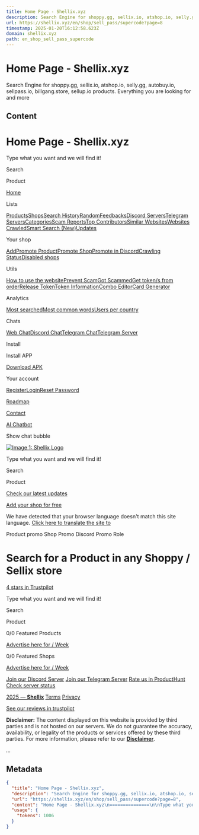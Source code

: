 ```yaml
---
title: Home Page - Shellix.xyz
description: Search Engine for shoppy.gg, sellix.io, atshop.io, selly.gg, autobuy.io, sellpass.io, billgang.store, sellup.io products. Everything you are looking for and more
url: https://shellix.xyz/en/shop/sell_pass/supercode?page=8
timestamp: 2025-01-20T16:12:58.623Z
domain: shellix.xyz
path: en_shop_sell_pass_supercode
---
```


# Home Page - Shellix.xyz


Search Engine for shoppy.gg, sellix.io, atshop.io, selly.gg, autobuy.io, sellpass.io, billgang.store, sellup.io products. Everything you are looking for and more


## Content

Home Page - Shellix.xyz
===============

Type what you want and we will find it!

Search

Product

[Home](https://shellix.xyz/)

Lists

[Products](https://shellix.xyz/products)[Shops](https://shellix.xyz/stores)[Search History](https://shellix.xyz/products/history)[Random](https://shellix.xyz/random)[Feedbacks](https://shellix.xyz/feedbacks)[Discord Servers](https://shellix.xyz/products/discord-servers)[Telegram Servers](https://shellix.xyz/products/telegram-servers)[Categories](https://shellix.xyz/categories)[Scam Reports](https://shellix.xyz/scam_reports)[Top Contributors](https://shellix.xyz/top_contributors)[Similar Websites](https://shellix.xyz/similar-websites)[Websites Crawled](https://shellix.xyz/websites-crawled)[Smart Search (New)](https://shellix.xyz/smart-search)[Updates](https://shellix.xyz/updates)

Your shop

[Add](https://shellix.xyz/shop/add)[Promote Product](https://shellix.xyz/promotion/product)[Promote Shop](https://shellix.xyz/promotion/shop)[Promote in Discord](https://shellix.xyz/promote-discord)[Crawling Status](https://shellix.xyz/crawling_status)[Disabled shops](https://shellix.xyz/disabled-stores)

Utils

[How to use the website](https://shellix.xyz/how-to-use-the-website)[Prevent Scam](https://shellix.xyz/prevent_scam)[Got Scammed](https://shellix.xyz/got_scammed)[Get token/s from order](https://shellix.xyz/get-token-from-order)[Release Token](https://shellix.xyz/release-token)[Token Information](https://shellix.xyz/token-info)[Combo Editor](https://shellix.xyz/combo/editor)[Card Generator](https://shellix.xyz/card/generator)

Analytics

[Most searched](https://shellix.xyz/analytics_search)[Most common words](https://shellix.xyz/world-cloud)[Users per country](https://shellix.xyz/analytics)

Chats

[Web Chat](https://shellix.xyz/chat)[Discord Chat](https://shellix.xyz/discord_chat)[Telegram Chat](https://shellix.xyz/telegram_chat)[Telegram Server](https://shellix.xyz/telegram_server)

Install

Install APP

[Download APK](https://shellix.xyz/download_apk)

Your account

[Register](https://shellix.xyz/user/register)[Login](https://shellix.xyz/user/login)[Reset Password](https://shellix.xyz/user/forgotPassword)

[Roadmap](https://shellix.xyz/roadmap)

[Contact](https://shellix.xyz/contact)

[AI Chatbot](https://shellix.xyz/gpt)

Show chat bubble

[![Image 1: Shellix Logo](https://shellix.xyz/assets/img/shellixLogo1.gif)](https://shellix.xyz/)

Type what you want and we will find it!

Search

Product

[Check our latest updates](https://shellix.xyz/updates)

[Add your shop for free](https://shellix.xyz/shop/add)

We have detected that your browser language doesn't match this site language. [Click here to translate the site to](https://shellix.xyz/en/shop/sell_pass/supercode?page=8#)

Product promo Shop Promo Discord Promo Role

Search for a Product in any **Shoppy** / **Sellix** store
=========================================================

[4 stars in Trustpilot](https://www.trustpilot.com/review/shellix.xyz)

Type what you want and we will find it!

Search

Product

0/0 Featured Products

[Advertise here for / Week](https://shellix.xyz/promotion/product)

0/0 Featured Shops

[Advertise here for / Week](https://shellix.xyz/promotion/shop)

[Join our Discord Server](https://shellix.xyz/discord) [Join our Telegram Server](https://shellix.xyz/telegram) [Rate us in ProductHunt](https://www.producthunt.com/posts/shellix-xyz) [Check server status](https://status.shellix.xyz/)

[2025 — **Shellix**](https://shellix.xyz/) [Terms](https://shellix.xyz/terms-of-service) [Privacy](https://shellix.xyz/privacy-policy)

[See our reviews in trustpilot](https://www.trustpilot.com/review/shellix.xyz)

**Disclaimer:** The content displayed on this website is provided by third parties and is not hosted on our servers. We do not guarantee the accuracy, availability, or legality of the products or services offered by these third parties. For more information, please refer to our **[Disclaimer](https://shellix.xyz/disclaimer)**.

_..._

## Metadata

```json
{
  "title": "Home Page - Shellix.xyz",
  "description": "Search Engine for shoppy.gg, sellix.io, atshop.io, selly.gg, autobuy.io, sellpass.io, billgang.store, sellup.io products. Everything you are looking for and more",
  "url": "https://shellix.xyz/en/shop/sell_pass/supercode?page=8",
  "content": "Home Page - Shellix.xyz\n===============\n\nType what you want and we will find it!\n\nSearch\n\nProduct\n\n[Home](https://shellix.xyz/)\n\nLists\n\n[Products](https://shellix.xyz/products)[Shops](https://shellix.xyz/stores)[Search History](https://shellix.xyz/products/history)[Random](https://shellix.xyz/random)[Feedbacks](https://shellix.xyz/feedbacks)[Discord Servers](https://shellix.xyz/products/discord-servers)[Telegram Servers](https://shellix.xyz/products/telegram-servers)[Categories](https://shellix.xyz/categories)[Scam Reports](https://shellix.xyz/scam_reports)[Top Contributors](https://shellix.xyz/top_contributors)[Similar Websites](https://shellix.xyz/similar-websites)[Websites Crawled](https://shellix.xyz/websites-crawled)[Smart Search (New)](https://shellix.xyz/smart-search)[Updates](https://shellix.xyz/updates)\n\nYour shop\n\n[Add](https://shellix.xyz/shop/add)[Promote Product](https://shellix.xyz/promotion/product)[Promote Shop](https://shellix.xyz/promotion/shop)[Promote in Discord](https://shellix.xyz/promote-discord)[Crawling Status](https://shellix.xyz/crawling_status)[Disabled shops](https://shellix.xyz/disabled-stores)\n\nUtils\n\n[How to use the website](https://shellix.xyz/how-to-use-the-website)[Prevent Scam](https://shellix.xyz/prevent_scam)[Got Scammed](https://shellix.xyz/got_scammed)[Get token/s from order](https://shellix.xyz/get-token-from-order)[Release Token](https://shellix.xyz/release-token)[Token Information](https://shellix.xyz/token-info)[Combo Editor](https://shellix.xyz/combo/editor)[Card Generator](https://shellix.xyz/card/generator)\n\nAnalytics\n\n[Most searched](https://shellix.xyz/analytics_search)[Most common words](https://shellix.xyz/world-cloud)[Users per country](https://shellix.xyz/analytics)\n\nChats\n\n[Web Chat](https://shellix.xyz/chat)[Discord Chat](https://shellix.xyz/discord_chat)[Telegram Chat](https://shellix.xyz/telegram_chat)[Telegram Server](https://shellix.xyz/telegram_server)\n\nInstall\n\nInstall APP\n\n[Download APK](https://shellix.xyz/download_apk)\n\nYour account\n\n[Register](https://shellix.xyz/user/register)[Login](https://shellix.xyz/user/login)[Reset Password](https://shellix.xyz/user/forgotPassword)\n\n[Roadmap](https://shellix.xyz/roadmap)\n\n[Contact](https://shellix.xyz/contact)\n\n[AI Chatbot](https://shellix.xyz/gpt)\n\nShow chat bubble\n\n[![Image 1: Shellix Logo](https://shellix.xyz/assets/img/shellixLogo1.gif)](https://shellix.xyz/)\n\nType what you want and we will find it!\n\nSearch\n\nProduct\n\n[Check our latest updates](https://shellix.xyz/updates)\n\n[Add your shop for free](https://shellix.xyz/shop/add)\n\nWe have detected that your browser language doesn't match this site language. [Click here to translate the site to](https://shellix.xyz/en/shop/sell_pass/supercode?page=8#)\n\nProduct promo Shop Promo Discord Promo Role\n\nSearch for a Product in any **Shoppy** / **Sellix** store\n=========================================================\n\n[4 stars in Trustpilot](https://www.trustpilot.com/review/shellix.xyz)\n\nType what you want and we will find it!\n\nSearch\n\nProduct\n\n0/0 Featured Products\n\n[Advertise here for / Week](https://shellix.xyz/promotion/product)\n\n0/0 Featured Shops\n\n[Advertise here for / Week](https://shellix.xyz/promotion/shop)\n\n[Join our Discord Server](https://shellix.xyz/discord) [Join our Telegram Server](https://shellix.xyz/telegram) [Rate us in ProductHunt](https://www.producthunt.com/posts/shellix-xyz) [Check server status](https://status.shellix.xyz/)\n\n[2025 — **Shellix**](https://shellix.xyz/) [Terms](https://shellix.xyz/terms-of-service) [Privacy](https://shellix.xyz/privacy-policy)\n\n[See our reviews in trustpilot](https://www.trustpilot.com/review/shellix.xyz)\n\n**Disclaimer:** The content displayed on this website is provided by third parties and is not hosted on our servers. We do not guarantee the accuracy, availability, or legality of the products or services offered by these third parties. For more information, please refer to our **[Disclaimer](https://shellix.xyz/disclaimer)**.\n\n_..._",
  "usage": {
    "tokens": 1006
  }
}
```
